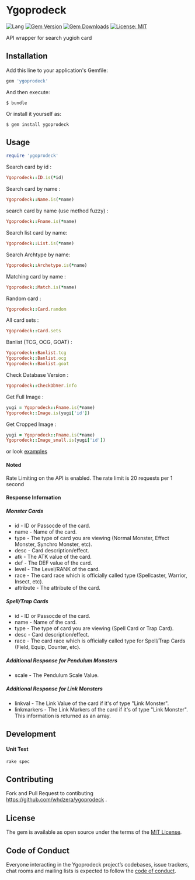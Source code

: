 # Ygoprodeck

![Lang](https://img.shields.io/badge/language-ruby-red)
[![Gem Version](https://img.shields.io/gem/v/ygoprodeck.svg)](https://rubygems.org/gems/ygoprodeck)
[![Gem Downloads](https://img.shields.io/gem/dt/ygoprodeck.svg)](https://rubygems.org/gems/ygoprodeck)
[![License: MIT](https://img.shields.io/badge/License-MIT-yellow.svg)](https://opensource.org/licenses/MIT)

API wrapper for search yugioh card

## Installation

Add this line to your application's Gemfile:

```ruby
gem 'ygoprodeck'
```

And then execute:

    $ bundle

Or install it yourself as:

    $ gem install ygoprodeck

## Usage

```ruby
require 'ygoprodeck'
```


Search card by id :
```ruby
Ygoprodeck::ID.is(*id)
```

Search card by name :
```ruby
Ygoprodeck::Name.is(*name)
```

search card by name (use method fuzzy) : 
```ruby
Ygoprodeck::Fname.is(*name)
```

Search list card by name:
```ruby
Ygoprodeck::List.is(*name)
```

Search Archtype by name:
```ruby
Ygoprodeck::Archetype.is(*name)
```

Matching card by name :
```ruby
Ygoprodeck::Match.is(*name)
```

Random card :
```ruby
Ygoprodeck::Card.random
```

All card sets :
```ruby
Ygoprodeck::Card.sets
```

Banlist (TCG, OCG, GOAT) :
```ruby
Ygoprodeck::Banlist.tcg
Ygoprodeck::Banlist.ocg
Ygoprodeck::Banlist.goat
```

Check Database Version :
```ruby
Ygoprodeck::CheckDbVer.info
```

Get Full Image :
```ruby
yugi = Ygoprodeck::Fname.is(*name)
Ygoprodeck::Image.is(yugi['id'])
```

Get Cropped Image :
```ruby
yugi = Ygoprodeck::Fname.is(*name)
Ygoprodeck::Image_small.is(yugi['id'])
```

or look [examples](https://github.com/whdzera/ygoprodeck/blob/master/examples)

#### Noted 
Rate Limiting on the API is enabled. The rate limit is 20 requests per 1 second

#### Response Information

##### Monster Cards
- id - ID or Passocde of the card.
- name - Name of the card.
- type - The type of card you are viewing (Normal Monster, Effect Monster, Synchro Monster, etc).
- desc - Card description/effect.
- atk - The ATK value of the card.
- def - The DEF value of the card.
- level - The Level/RANK of the card.
- race - The card race which is officially called type (Spellcaster, Warrior, Insect, etc).
- attribute - The attribute of the card.

##### Spell/Trap Cards

- id - ID or Passocde of the card.
- name - Name of the card.
- type - The type of card you are viewing (Spell Card or Trap Card).
- desc - Card description/effect.
- race - The card race which is officially called type for Spell/Trap Cards (Field, Equip, Counter, etc).

##### Additional Response for Pendulum Monsters

- scale - The Pendulum Scale Value.

##### Additional Response for Link Monsters

- linkval - The Link Value of the card if it's of type "Link Monster".
- linkmarkers - The Link Markers of the card if it's of type "Link Monster". This information is returned as an array.

## Development

#### Unit Test
```
rake spec 
```

## Contributing
Fork and Pull Request to contibuting https://github.com/whdzera/ygoprodeck .

## License
The gem is available as open source under the terms of the [MIT License](https://opensource.org/licenses/MIT).

## Code of Conduct
Everyone interacting in the Ygoprodeck project’s codebases, issue trackers, chat rooms and mailing lists is expected to follow the [code of conduct](https://github.com/whdzera/ygoprodeck/blob/master/CODE_OF_CONDUCT.md).